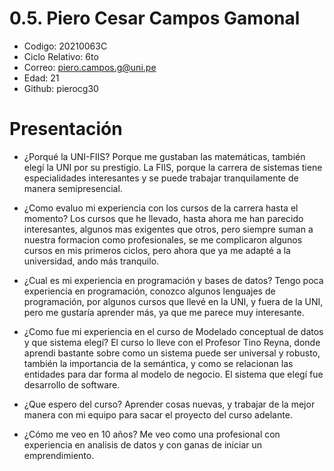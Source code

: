 # 0.5. Piero Cesar Campos Gamonal

- Codigo: 20210063C
- Ciclo Relativo: 6to
- Correo: piero.campos.g@uni.pe
- Edad: 21
- Github: pierocg30

# Presentación

- ¿Porqué la UNI-FIIS?
  Porque me gustaban las matemáticas, también elegí la UNI por su prestigio.
  La FIIS, porque la carrera de sistemas tiene especialidades interesantes y se puede trabajar tranquilamente de manera semipresencial.

- ¿Como evaluo mi experiencia con los cursos de la carrera hasta el momento?
  Los cursos que he llevado, hasta ahora me han parecido interesantes, algunos mas exigentes que otros, pero siempre suman a nuestra formacion como profesionales,    se me complicaron algunos cursos en mis primeros ciclos, pero ahora que ya me adapté a la universidad, ando más tranquilo.

- ¿Cual es mi experiencia en programación y bases de datos?
  Tengo poca experiencia en programación, conozco algunos lenguajes de programación, por algunos cursos que llevé en la UNI, y fuera de la UNI, pero me gustaría      aprender más, ya que me parece muy interesante.

- ¿Como fue mi experiencia en el curso de Modelado conceptual de datos y que sistema elegí?
  El curso lo lleve con el Profesor Tino Reyna, donde aprendi bastante sobre como un sistema puede ser universal y robusto, también la importancia de la semántica,   y como se relacionan las entidades para dar forma al modelo de negocio.
  El sistema que elegí fue desarrollo de software.

- ¿Que espero del curso?
  Aprender cosas nuevas, y trabajar de la mejor manera con mi equipo para sacar el proyecto del curso adelante.

- ¿Cómo me veo en 10 años?
  Me veo como una profesional con experiencia  en analisis de datos y con ganas de iniciar un emprendimiento.
